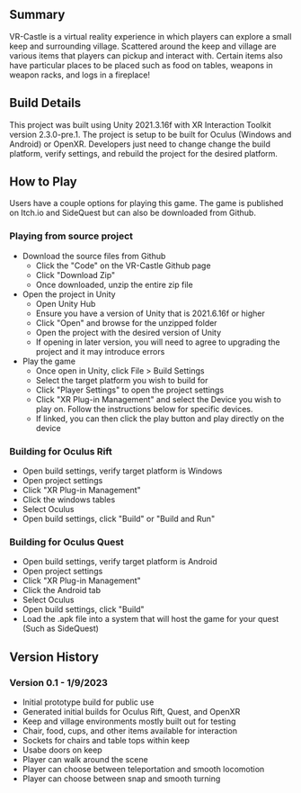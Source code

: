 ## Summary
VR-Castle is a virtual reality experience in which players can explore a small keep and surrounding village. Scattered around the keep and village are various items that players can pickup and interact with.
Certain items also have particular places to be placed such as food on tables, weapons in weapon racks, and logs in a fireplace!

## Build Details
This project was built using Unity 2021.3.16f with XR Interaction Toolkit version 2.3.0-pre.1. 
The project is setup to be built for Oculus (Windows and Android) or OpenXR. Developers just need to change change the build platform, verify settings, and rebuild the project for the desired platform.

## How to Play
Users have a couple options for playing this game. The game is published on Itch.io and SideQuest but can also be downloaded from Github.

### Playing from source project
* Download the source files from Github
  * Click the "Code" on the VR-Castle Github page
  * Click "Download Zip"
  * Once downloaded, unzip the entire zip file
* Open the project in Unity
  * Open Unity Hub
  * Ensure you have a version of Unity that is 2021.6.16f or higher
  * Click "Open" and browse for the unzipped folder
  * Open the project with the desired version of Unity
  * If opening in later version, you will need to agree to upgrading the project and it may introduce errors
* Play the game
  * Once open in Unity, click File > Build Settings
  * Select the target platform you wish to build for
  * Click "Player Settings" to open the project settings
  * Click "XR Plug-in Management" and select the Device you wish to play on. Follow the instructions below for specific devices.
  * If linked, you can then click the play button and play directly on the device
  
### Building for Oculus Rift
* Open build settings, verify target platform is Windows
* Open project settings
* Click "XR Plug-in Management"
* Click the windows tables
* Select Oculus
* Open build settings, click "Build" or "Build and Run"

### Building for Oculus Quest
* Open build settings, verify target platform is Android
* Open project settings
* Click "XR Plug-in Management"
* Click the Android tab
* Select Oculus
* Open build settings, click "Build"
* Load the .apk file into a system that will host the game for your quest (Such as SideQuest)

## Version History
### Version 0.1 - 1/9/2023
* Initial prototype build for public use
* Generated initial builds for Oculus Rift, Quest, and OpenXR
* Keep and village environments mostly built out for testing
* Chair, food, cups, and other items available for interaction
* Sockets for chairs and table tops within keep
* Usabe doors on keep
* Player can walk around the scene
* Player can choose between teleportation and smooth locomotion
* Player can choose between snap and smooth turning
